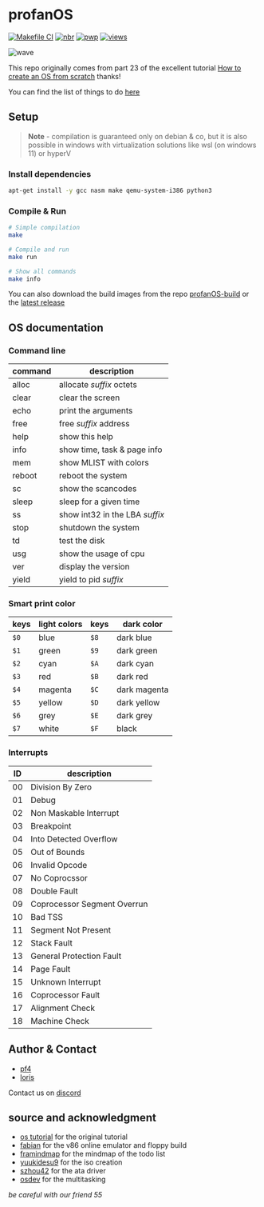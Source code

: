 # profanOS

[![Makefile CI](https://github.com/elydre/profanOS/actions/workflows/makefile.yml/badge.svg)](https://github.com/elydre/profanOS/actions/workflows/makefile.yml)
[![nbr](https://img.shields.io/github/directory-file-count/esolangs/profanOS-build/img?label=release)](https://github.com/esolangs/profanOS-build/tree/main/img)
[![pwp](https://img.shields.io/badge/dynamic/json?color=blue&label=started%20pwp&query=count&url=https://elydre.github.io/build/count.json)](https://elydre.github.io/profan)
[![views](https://komarev.com/ghpvc/?username=profanOS&label=views)](https://github.com/elydre/profanOS)

![wave](https://elydre.github.io/img/profan.svg)

This repo originally comes from part 23 of the excellent tutorial [How to create an OS from scratch](https://github.com/cfenollosa/os-tutorial) thanks!

You can find the list of things to do [here](https://framindmap.org/c/maps/1263862/embed)

## Setup

> **Note** -
> compilation is guaranteed only on debian & co, but
> it is also possible in windows with virtualization
> solutions like wsl (on windows 11) or hyperV

### Install dependencies

```bash
apt-get install -y gcc nasm make qemu-system-i386 python3
```

### Compile & Run

```bash
# Simple compilation
make

# Compile and run
make run

# Show all commands
make info
```

You can also download the build images from the repo [profanOS-build](https://github.com/esolangs/profanOS-build/tree/main/img)
or the [latest release](https://github.com/elydre/profanOS/releases/tag/latest)

## OS documentation

### Command line

| command | description                     |
|---------|---------------------------------|
| alloc   | allocate *suffix* octets        |
| clear   | clear the screen                |
| echo    | print the arguments             |
| free    | free *suffix* address           |
| help    | show this help                  |
| info    | show time, task & page info     |
| mem     | show MLIST with colors          |
| reboot  | reboot the system               |
| sc      | show the scancodes              |
| sleep   | sleep for a given time          |
| ss      | show int32 in the LBA *suffix*  |
| stop    | shutdown the system             |
| td      | test the disk                   |
| usg     | show the usage of cpu           |
| ver     | display the version             |
| yield   | yield to pid *suffix*           |

### Smart print color

| keys | light colors | keys | dark color   |
|------|--------------|------|--------------|
| `$0` | blue         | `$8` | dark blue    |
| `$1` | green        | `$9` | dark green   |
| `$2` | cyan         | `$A` | dark cyan    |
| `$3` | red          | `$B` | dark red     |
| `$4` | magenta      | `$C` | dark magenta |
| `$5` | yellow       | `$D` | dark yellow  |
| `$6` | grey         | `$E` | dark grey    |
| `$7` | white        | `$F` | black        |

### Interrupts

|  ID  | description                   |
|------|-------------------------------|
|  00  | Division By Zero              |
|  01  | Debug                         |
|  02  | Non Maskable Interrupt        |
|  03  | Breakpoint                    |
|  04  | Into Detected Overflow        |
|  05  | Out of Bounds                 |
|  06  | Invalid Opcode                |
|  07  | No Coprocssor                 |
|  08  | Double Fault                  |
|  09  | Coprocessor Segment Overrun   |
|  10  | Bad TSS                       |
|  11  | Segment Not Present           |
|  12  | Stack Fault                   |
|  13  | General Protection Fault      |
|  14  | Page Fault                    |
|  15  | Unknown Interrupt             |
|  16  | Coprocessor Fault             |
|  17  | Alignment Check               |
|  18  | Machine Check                 |

## Author & Contact

* [pf4](https://github.com/elydre)
* [loris](https://github.com/Lorisredstone)

Contact us on [discord](https://pf4.ddns.net/discord)

## source and acknowledgment

* [os tutorial](https://github.com/cfenollosa/os-tutorial) for the original tutorial
* [fabian](https://github.com/copy/v86) for the v86 online emulator and floppy build
* [framindmap](https://framindmap.org) for the mindmap of the todo list
* [yuukidesu9](https://gitlab.com/yuukidesu9/yuuos) for the iso creation
* [szhou42](https://github.com/szhou42/osdev) for the ata driver
* [osdev](https://wiki.osdev.org/Cooperative_Multitasking) for the multitasking

*be careful with our friend 55*
